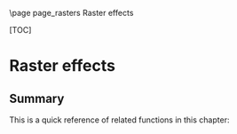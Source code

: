 \page page_rasters Raster effects

[TOC]

# Raster effects

## Summary
This is a quick reference of related functions in this chapter:
